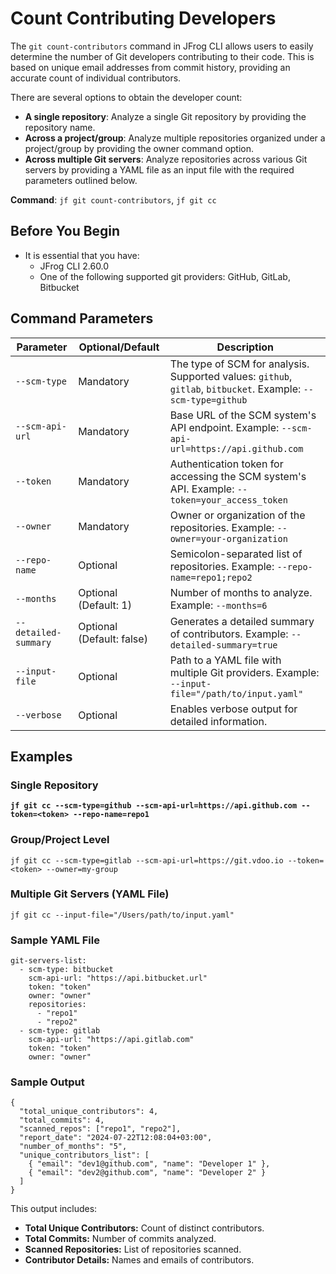 # Count Contributing Developers

The `git count-contributors` command in JFrog CLI allows users to easily determine the number of Git developers contributing to their code. This is based on unique email addresses from commit history, providing an accurate count of individual contributors.

There are several options to obtain the developer count:

* **A single repository**: Analyze a single Git repository by providing the repository name.
* **Across a project/group**: Analyze multiple repositories organized under a project/group by providing the owner command option.
* **Across multiple Git servers**: Analyze repositories across various Git servers by providing a YAML file as an input file with the required parameters outlined below.

**Command**: `jf git count-contributors`, `jf git cc`

## Before You Begin

* It is essential that you have:
  * JFrog CLI 2.60.0
  * One of the following supported git providers: GitHub, GitLab, Bitbucket

## Command Parameters

| Parameter            | Optional/Default          | Description                                                                                                   |
| -------------------- | ------------------------- | ------------------------------------------------------------------------------------------------------------- |
| `--scm-type`         | Mandatory                 | The type of SCM for analysis. Supported values: `github`, `gitlab`, `bitbucket`. Example: `--scm-type=github` |
| `--scm-api-url`      | Mandatory                 | Base URL of the SCM system's API endpoint. Example: `--scm-api-url=https://api.github.com`                    |
| `--token`            | Mandatory                 | Authentication token for accessing the SCM system's API. Example: `--token=your_access_token`                 |
| `--owner`            | Mandatory                 | Owner or organization of the repositories. Example: `--owner=your-organization`                               |
| `--repo-name`        | Optional                  | Semicolon-separated list of repositories. Example: `--repo-name=repo1;repo2`                                  |
| `--months`           | Optional (Default: 1)     | Number of months to analyze. Example: `--months=6`                                                            |
| `--detailed-summary` | Optional (Default: false) | Generates a detailed summary of contributors. Example: `--detailed-summary=true`                              |
| `--input-file`       | Optional                  | Path to a YAML file with multiple Git providers. Example: `--input-file="/path/to/input.yaml"`                |
| `--verbose`          | Optional                  | Enables verbose output for detailed information.                                                              |

## Examples <a href="#example-commands" id="example-commands"></a>

### **Single Repository**

<pre><code><strong>jf git cc --scm-type=github --scm-api-url=https://api.github.com --token=&#x3C;token> --repo-name=repo1
</strong></code></pre>

### **Group/Project Level**

```
jf git cc --scm-type=gitlab --scm-api-url=https://git.vdoo.io --token=<token> --owner=my-group
```

### **Multiple Git Servers (YAML File)**

```
jf git cc --input-file="/Users/path/to/input.yaml"
```

### **Sample YAML File**

```
git-servers-list:
  - scm-type: bitbucket
    scm-api-url: "https://api.bitbucket.url"
    token: "token"
    owner: "owner"
    repositories:
      - "repo1"
      - "repo2"
  - scm-type: gitlab
    scm-api-url: "https://api.gitlab.com"
    token: "token"
    owner: "owner"
```

### Sample Output

```
{
  "total_unique_contributors": 4,
  "total_commits": 4,
  "scanned_repos": ["repo1", "repo2"],
  "report_date": "2024-07-22T12:08:04+03:00",
  "number_of_months": "5",
  "unique_contributors_list": [
    { "email": "dev1@github.com", "name": "Developer 1" },
    { "email": "dev2@github.com", "name": "Developer 2" }
  ]
}
```

This output includes:

* **Total Unique Contributors:** Count of distinct contributors.
* **Total Commits:** Number of commits analyzed.
* **Scanned Repositories:** List of repositories scanned.
* **Contributor Details:** Names and emails of contributors.
